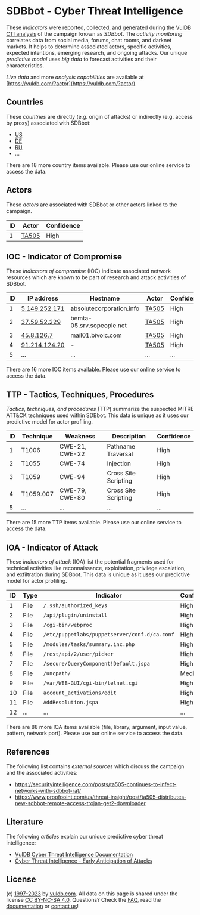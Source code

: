 # SDBbot - Cyber Threat Intelligence

These _indicators_ were reported, collected, and generated during the [VulDB CTI analysis](https://vuldb.com/?kb.cti) of the campaign known as _SDBbot_. The _activity monitoring_ correlates data from social media, forums, chat rooms, and darknet markets. It helps to determine associated actors, specific activities, expected intentions, emerging research, and ongoing attacks. Our unique _predictive model_ uses _big data_ to forecast activities and their characteristics.

_Live data_ and more _analysis capabilities_ are available at [https://vuldb.com/?actor](https://vuldb.com/?actor)

## Countries

These _countries_ are directly (e.g. origin of attacks) or indirectly (e.g. access by proxy) associated with SDBbot:

* [US](https://vuldb.com/?country.us)
* [DE](https://vuldb.com/?country.de)
* [RU](https://vuldb.com/?country.ru)
* ...

There are 18 more country items available. Please use our online service to access the data.

## Actors

These _actors_ are associated with SDBbot or other actors linked to the campaign.

ID | Actor | Confidence
-- | ----- | ----------
1 | [TA505](https://vuldb.com/?actor.ta505) | High

## IOC - Indicator of Compromise

These _indicators of compromise_ (IOC) indicate associated network resources which are known to be part of research and attack activities of SDBbot.

ID | IP address | Hostname | Actor | Confidence
-- | ---------- | -------- | ----- | ----------
1 | [5.149.252.171](https://vuldb.com/?ip.5.149.252.171) | absolutecorporation.info | [TA505](https://vuldb.com/?actor.ta505) | High
2 | [37.59.52.229](https://vuldb.com/?ip.37.59.52.229) | bemta-05.srv.sopeople.net | [TA505](https://vuldb.com/?actor.ta505) | High
3 | [45.8.126.7](https://vuldb.com/?ip.45.8.126.7) | mail01.bivoic.com | [TA505](https://vuldb.com/?actor.ta505) | High
4 | [91.214.124.20](https://vuldb.com/?ip.91.214.124.20) | - | [TA505](https://vuldb.com/?actor.ta505) | High
5 | ... | ... | ... | ...

There are 16 more IOC items available. Please use our online service to access the data.

## TTP - Tactics, Techniques, Procedures

_Tactics, techniques, and procedures_ (TTP) summarize the suspected MITRE ATT&CK techniques used within SDBbot. This data is unique as it uses our predictive model for actor profiling.

ID | Technique | Weakness | Description | Confidence
-- | --------- | -------- | ----------- | ----------
1 | T1006 | CWE-21, CWE-22 | Pathname Traversal | High
2 | T1055 | CWE-74 | Injection | High
3 | T1059 | CWE-94 | Cross Site Scripting | High
4 | T1059.007 | CWE-79, CWE-80 | Cross Site Scripting | High
5 | ... | ... | ... | ...

There are 15 more TTP items available. Please use our online service to access the data.

## IOA - Indicator of Attack

These _indicators of attack_ (IOA) list the potential fragments used for technical activities like reconnaissance, exploitation, privilege escalation, and exfiltration during SDBbot. This data is unique as it uses our predictive model for actor profiling.

ID | Type | Indicator | Confidence
-- | ---- | --------- | ----------
1 | File | `/.ssh/authorized_keys` | High
2 | File | `/api/plugin/uninstall` | High
3 | File | `/cgi-bin/webproc` | High
4 | File | `/etc/puppetlabs/puppetserver/conf.d/ca.conf` | High
5 | File | `/modules/tasks/summary.inc.php` | High
6 | File | `/rest/api/2/user/picker` | High
7 | File | `/secure/QueryComponent!Default.jspa` | High
8 | File | `/uncpath/` | Medium
9 | File | `/var/WEB-GUI/cgi-bin/telnet.cgi` | High
10 | File | `account_activations/edit` | High
11 | File | `AddResolution.jspa` | High
12 | ... | ... | ...

There are 88 more IOA items available (file, library, argument, input value, pattern, network port). Please use our online service to access the data.

## References

The following list contains _external sources_ which discuss the campaign and the associated activities:

* https://securityintelligence.com/posts/ta505-continues-to-infect-networks-with-sdbbot-rat/
* https://www.proofpoint.com/us/threat-insight/post/ta505-distributes-new-sdbbot-remote-access-trojan-get2-downloader

## Literature

The following _articles_ explain our unique predictive cyber threat intelligence:

* [VulDB Cyber Threat Intelligence Documentation](https://vuldb.com/?kb.cti)
* [Cyber Threat Intelligence - Early Anticipation of Attacks](https://www.scip.ch/en/?labs.20201022)

## License

(c) [1997-2023](https://vuldb.com/?kb.changelog) by [vuldb.com](https://vuldb.com/?kb.about). All data on this page is shared under the license [CC BY-NC-SA 4.0](https://creativecommons.org/licenses/by-nc-sa/4.0/). Questions? Check the [FAQ](https://vuldb.com/?kb.faq), read the [documentation](https://vuldb.com/?kb) or [contact us](https://vuldb.com/?contact)!
